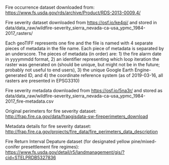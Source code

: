 Fire occurrence dataset downloaded from: https://www.fs.usda.gov/rds/archive/Product/RDS-2013-0009.4/

Fire severity dataset downloaded from https://osf.io/ke4qj/ and stored in data/data_raw/wildfire-severity_sierra_nevada-ca-usa_ypmc_1984-2017_rasters/

Each geoTIFF represents one fire and the file is named with 4 separate pieces of metadata in the file name. Each piece of metadata is separated by an underscore. The pieces of metadata (in order) are: 1) the fire alarm date in yyyymmdd format, 2) an identifier representing which loop iteration the raster was generated on (should be unique, but might not be in the future; probably not useful to end users), 3) the unique Google Earth Engine-generated ID, and 4) the coordinate reference system (as of 2019-03-16, all rasters are presented in EPSG3310)

Fire severity metadata downloaded from https://osf.io/5na3r/ and stored as data/data_raw/wildfire-severity_sierra_nevada-ca-usa_ypmc_1984-2017_fire-metadata.csv

Original perimeters for fire severity dataset:
http://frap.fire.ca.gov/data/frapgisdata-sw-fireperimeters_download

Metadata details for fire severity dataset:
http://frap.fire.ca.gov/projects/fire_data/fire_perimeters_data_description

Fire Return Interval Depature dataset (for designated yellow pine/mixed-conifer presettlement fire regimes):
https://www.fs.usda.gov/detail/r5/landmanagement/gis/?cid=STELPRDB5327836
